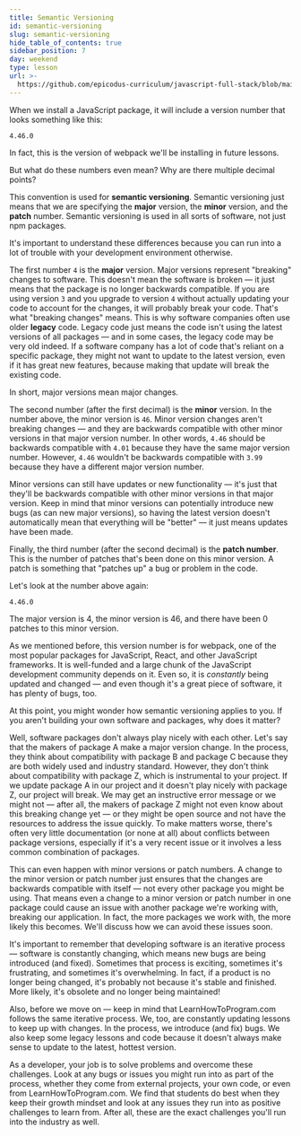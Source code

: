 ```yaml
---
title: Semantic Versioning
id: semantic-versioning
slug: semantic-versioning
hide_table_of_contents: true
sidebar_position: 7
day: weekend
type: lesson
url: >-
  https://github.com/epicodus-curriculum/javascript-full-stack/blob/main/0g_semantic_versioning.md
---
```


When we install a JavaScript package, it will include a version number that looks something like this:

```
4.46.0
```

In fact, this is the version of webpack we'll be installing in future lessons.

But what do these numbers even mean? Why are there multiple decimal points?

This convention is used for **semantic versioning**. Semantic versioning just means that we are specifying the **major** version, the **minor** version, and the **patch** number. Semantic versioning is used in all sorts of software, not just npm packages.

It's important to understand these differences because you can run into a lot of trouble with your development environment otherwise.

The first number `4` is the **major** version. Major versions represent "breaking" changes to software. This doesn't mean the software is broken — it just means that the package is no longer backwards compatible. If you are using version `3` and you upgrade to version `4` without actually updating your code to account for the changes, it will probably break your code. That's what "breaking changes" means. This is why software companies often use older **legacy** code. Legacy code just means the code isn't using the latest versions of all packages — and in some cases, the legacy code may be very old indeed. If a software company has a lot of code that's reliant on a specific package, they might not want to update to the latest version, even if it has great new features, because making that update will break the existing code.

In short, major versions mean major changes.

The second number (after the first decimal) is the **minor** version. In the number above, the minor version is `46`. Minor version changes aren't breaking changes — and they are backwards compatible with other minor versions in that major version number. In other words, `4.46` should be backwards compatible with `4.01` because they have the same major version number. However, `4.46` wouldn't be backwards compatible with `3.99` because they have a different major version number. 

Minor versions can still have updates or new functionality — it's just that they'll be backwards compatible with other minor versions in that major version. Keep in mind that minor versions can potentially introduce new bugs (as can new major versions), so having the latest version doesn't automatically mean that everything will be "better" — it just means updates have been made.

Finally, the third number (after the second decimal) is the **patch number**. This is the number of patches that's been done on this minor version. A patch is something that "patches up" a bug or problem in the code.

Let's look at the number above again:

```
4.46.0
```

The major version is 4, the minor version is 46, and there have been 0 patches to this minor version.

As we mentioned before, this version number is for webpack, one of the most popular packages for JavaScript, React, and other JavaScript frameworks. It is well-funded and a large chunk of the JavaScript development community depends on it. Even so, it is _constantly_ being updated and changed — and even though it's a great piece of software, it has plenty of bugs, too.

At this point, you might wonder how semantic versioning applies to you. If you aren't building your own software and packages, why does it matter?

Well, software packages don't always play nicely with each other. Let's say that the makers of package A make a major version change. In the process, they think about compatibility with package B and package C because they are both widely used and industry standard. However, they don't think about compatibility with package Z, which is instrumental to your project. If we update package A in our project and it doesn't play nicely with package Z, our project will break. We may get an instructive error message or we might not — after all, the makers of package Z might not even know about this breaking change yet — or they might be open source and not have the resources to address the issue quickly. To make matters worse, there's often very little documentation (or none at all) about conflicts between package versions, especially if it's a very recent issue or it involves a less common combination of packages.

This can even happen with minor versions or patch numbers. A change to the minor version or patch number just ensures that the changes are backwards compatible with itself — not every other package you might be using. That means even a change to a minor version or patch number in one package could cause an issue with another package we're working with, breaking our application. In fact, the more packages we work with, the more likely this becomes. We'll discuss how we can avoid these issues soon.

It's important to remember that developing software is an iterative process — software is constantly changing, which means new bugs are being introduced (and fixed). Sometimes that process is exciting, sometimes it's frustrating, and sometimes it's overwhelming. In fact, if a product is no longer being changed, it's probably not because it's stable and finished. More likely, it's obsolete and no longer being maintained!

Also, before we move on — keep in mind that LearnHowToProgram.com follows the same iterative process. We, too, are constantly updating lessons to keep up with changes. In the process, we introduce (and fix) bugs. We also keep some legacy lessons and code because it doesn't always make sense to update to the latest, hottest version. 

As a developer, your job is to solve problems and overcome these challenges. Look at any bugs or issues you might run into as part of the process, whether they come from external projects, your own code, or even from LearnHowToProgram.com. We find that students do best when they keep their growth mindset and look at any issues they run into as positive challenges to learn from. After all, these are the exact challenges you'll run into the industry as well.